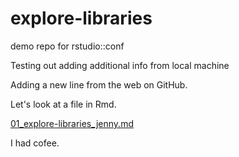 # explore-libraries
demo repo for rstudio::conf

Testing out adding additional info from local machine

Adding a new line from the web on GitHub.


Let's look at a file in Rmd.

[01_explore-libraries_jenny.md](01_explore-libraries_jenny.md)

I had cofee.